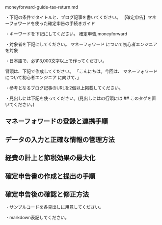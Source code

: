 moneyforward-guide-tax-return.md

・下記の条件でタイトルと、ブログ記事を書いてください。
【確定申告】マネーフォワードを使った確定申告の手続きガイド

・キーワードを下記にしてください。
確定申告,moneyforward

・対象者を下記にしてください。
  マネーフォワード について初心者エンジニアを対象


・日本語で、必ず3,000文字以上で作ってください。

冒頭は、下記で作成してください。
「こんにちは。今回は、
マネーフォワードについて初心者エンジニア
に向けて、」

・参考となるブログ記事のURLを2個以上掲載してください。

・見出しには下記を使ってください。(見出しにはの行頭には ## このタグを置いてください。)
## マネーフォワードの登録と連携手順
## データの入力と正確な情報の管理方法
## 経費の計上と節税効果の最大化
## 確定申告書の作成と提出の手順
## 確定申告後の確認と修正方法

・サンプルコードを各見出しに用意してください。

・markdown表記してください。

